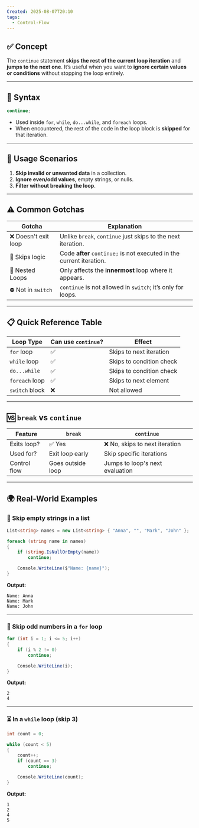 ```yaml
---
Created: 2025-08-07T20:10
tags:
  - Control-Flow
---
```

## ✅ Concept

The `continue` statement **skips the rest of the current loop iteration** and **jumps to the next one**. It’s useful when you want to **ignore certain values or conditions** without stopping the loop entirely.

---

## 🧠 Syntax

```C#
continue;
```

- Used inside `for`, `while`, `do...while`, and `foreach` loops.
- When encountered, the rest of the code in the loop block is **skipped** for that iteration.

---

## 🔄 Usage Scenarios

1. **Skip invalid or unwanted data** in a collection.
2. **Ignore even/odd values**, empty strings, or nulls.
3. **Filter without breaking the loop**.

---

## ⚠️ Common Gotchas

|Gotcha|Explanation|
|---|---|
|❌ Doesn't exit loop|Unlike `break`, `continue` just skips to the next iteration.|
|🔂 Skips logic|Code **after** `continue;` is not executed in the current iteration.|
|🧱 Nested Loops|Only affects the **innermost** loop where it appears.|
|⛔ Not in `switch`|`continue` is not allowed in `switch`; it’s only for loops.|

---

## 📋 Quick Reference Table

|Loop Type|Can use `continue`?|Effect|
|---|---|---|
|`for` loop|✅|Skips to next iteration|
|`while` loop|✅|Skips to condition check|
|`do...while`|✅|Skips to condition check|
|`foreach` loop|✅|Skips to next element|
|`switch` block|❌|Not allowed|

---

## 🆚 `break` vs `continue`

|Feature|`break`|`continue`|
|---|---|---|
|Exits loop?|✅ Yes|❌ No, skips to next iteration|
|Used for?|Exit loop early|Skip specific iterations|
|Control flow|Goes outside loop|Jumps to loop's next evaluation|

---

## 🌍 Real-World Examples

### 🧼 Skip empty strings in a list

```C#
List<string> names = new List<string> { "Anna", "", "Mark", "John" };

foreach (string name in names)
{
    if (string.IsNullOrEmpty(name))
        continue;

    Console.WriteLine($"Name: {name}");
}
```

**Output:**

```Plain
Name: Anna
Name: Mark
Name: John
```

---

### 🔢 Skip odd numbers in a `for` loop

```C#
for (int i = 1; i <= 5; i++)
{
    if (i % 2 != 0)
        continue;

    Console.WriteLine(i);
}
```

**Output:**

```Plain
2
4
```

---

### ⏳ In a `while` loop (skip 3)

```C#
int count = 0;

while (count < 5)
{
    count++;
    if (count == 3)
        continue;

    Console.WriteLine(count);
}
```

**Output:**

```Plain
1
2
4
5
```